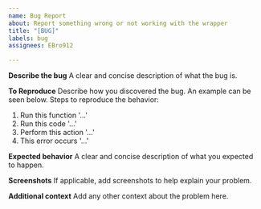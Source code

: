 ```yaml
---
name: Bug Report
about: Report something wrong or not working with the wrapper
title: "[BUG]"
labels: bug
assignees: EBro912

---
```


**Describe the bug**
A clear and concise description of what the bug is.

**To Reproduce**
Describe how you discovered the bug. An example can be seen below.
Steps to reproduce the behavior:
1. Run this function '...'
2. Run this code '...'
3. Perform this action '...'
4. This error occurs '...'

**Expected behavior**
A clear and concise description of what you expected to happen.

**Screenshots**
If applicable, add screenshots to help explain your problem.

**Additional context**
Add any other context about the problem here.
